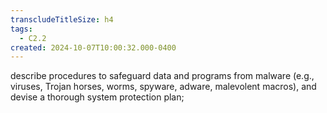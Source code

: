 ```yaml
---
transcludeTitleSize: h4
tags:
  - C2.2
created: 2024-10-07T10:00:32.000-0400
---
```

describe procedures to safeguard data and programs from malware (e.g., viruses, Trojan horses, worms, spyware, adware, malevolent macros), and devise a thorough system protection plan;